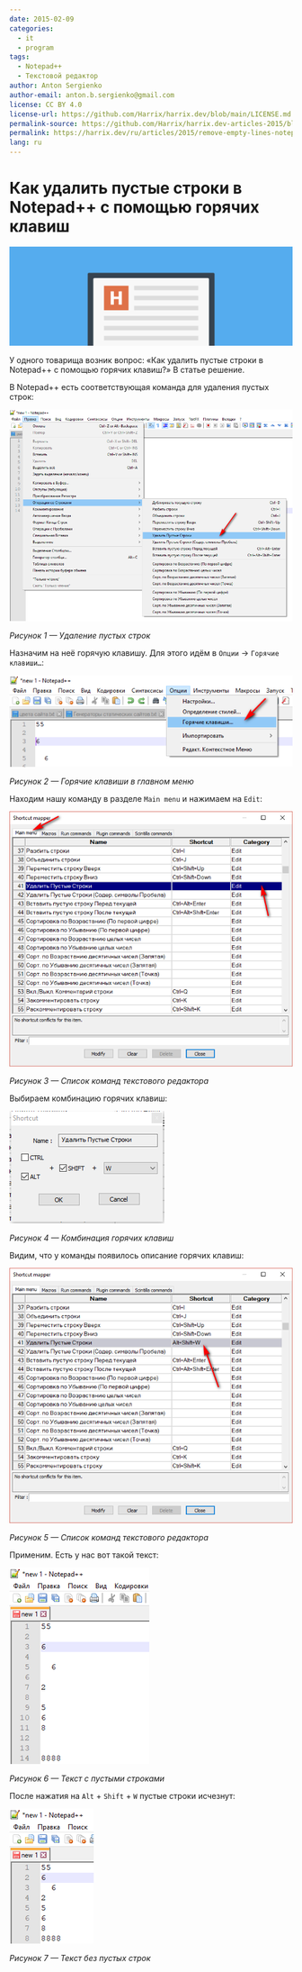 ```yaml
---
date: 2015-02-09
categories:
  - it
  - program
tags:
  - Notepad++
  - Текстовой редактор
author: Anton Sergienko
author-email: anton.b.sergienko@gmail.com
license: CC BY 4.0
license-url: https://github.com/Harrix/harrix.dev/blob/main/LICENSE.md
permalink-source: https://github.com/Harrix/harrix.dev-articles-2015/blob/main/remove-empty-lines-notepad/remove-empty-lines-notepad.md
permalink: https://harrix.dev/ru/articles/2015/remove-empty-lines-notepad/
lang: ru
---
```


# Как удалить пустые строки в Notepad++ с помощью горячих клавиш

![Featured image](featured-image.svg)

У одного товарища возник вопрос: «Как удалить пустые строки в Notepad++ с помощью горячих клавиш?» В статье решение.

В Notepad++ есть соответствующая команда для удаления пустых строк:

![Удаление пустых строк](img/remove-empty-lines.png)

_Рисунок 1 — Удаление пустых строк_

Назначим на неё горячую клавишу. Для этого идём в `Опции` → `Горячие клавиши…`:

![Горячие клавиши в главном меню](img/shortcuts_01.png)

_Рисунок 2 — Горячие клавиши в главном меню_

Находим нашу команду в разделе `Main menu` и нажимаем на `Edit`:

![Список команд текстового редактора](img/shortcuts_02.png)

_Рисунок 3 — Список команд текстового редактора_

Выбираем комбинацию горячих клавиш:

![Комбинация горячих клавиш](img/shortcuts_03.png)

_Рисунок 4 — Комбинация горячих клавиш_

Видим, что у команды появилось описание горячих клавиш:

![Список команд текстового редактора](img/shortcuts_04.png)

_Рисунок 5 — Список команд текстового редактора_

Применим. Есть у нас вот такой текст:

![Текст с пустыми строками](img/text_01.png)

_Рисунок 6 — Текст с пустыми строками_

После нажатия на `Alt` + `Shift` + `W` пустые строки исчезнут:

![Текст без пустых строк](img/text_02.png)

_Рисунок 7 — Текст без пустых строк_
